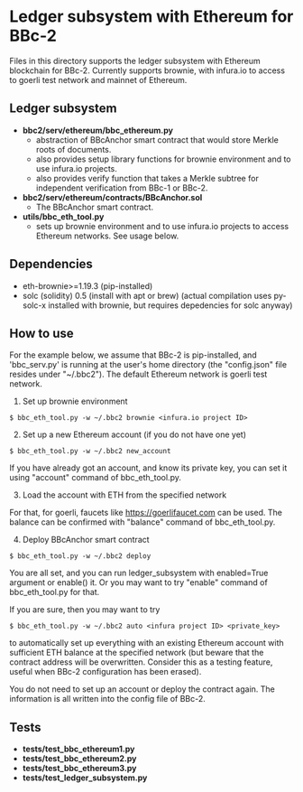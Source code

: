 Ledger subsystem with Ethereum for BBc-2
===
Files in this directory supports the ledger subsystem with Ethereum blockchain for BBc-2.
Currently supports brownie, with infura.io to access to goerli test network and mainnet of Ethereum.

## Ledger subsystem
* **bbc2/serv/ethereum/bbc_ethereum.py**
  * abstraction of BBcAnchor smart contract that would store Merkle roots of documents.
  * also provides setup library functions for brownie environment and to use infura.io projects.
  * also provides verify function that takes a Merkle subtree for independent verification from BBc-1 or BBc-2.
* **bbc2/serv/ethereum/contracts/BBcAnchor.sol**
  * The BBcAnchor smart contract.
* **utils/bbc_eth_tool.py**
  * sets up brownie environment and to use infura.io projects to access Ethereum networks. See usage below.

## Dependencies
* eth-brownie>=1.19.3 (pip-installed)
* solc (solidity) 0.5 (install with apt or brew) (actual compilation uses py-solc-x installed with brownie, but requires depedencies for solc anyway)

## How to use
For the example below, we assume that BBc-2 is pip-installed, and 'bbc_serv.py' is running at the user's home directory (the "config.json" file resides under "~/.bbc2"). The default Ethereum network is goerli test network.

1. Set up brownie environment
```
$ bbc_eth_tool.py -w ~/.bbc2 brownie <infura.io project ID>
```

2. Set up a new Ethereum account (if you do not have one yet)
```
$ bbc_eth_tool.py -w ~/.bbc2 new_account
```
If you have already got an account, and know its private key, you can set it using "account" command of bbc_eth_tool.py.

3. Load the account with ETH from the specified network

For that, for goerli, faucets like https://goerlifaucet.com can be used. The balance can be confirmed with "balance" command of bbc_eth_tool.py.

4. Deploy BBcAnchor smart contract
```
$ bbc_eth_tool.py -w ~/.bbc2 deploy
```

You are all set, and you can run ledger_subsystem with enabled=True argument or enable() it. Or you may want to try "enable" command of bbc_eth_tool.py for that.

If you are sure, then you may want to try
```
$ bbc_eth_tool.py -w ~/.bbc2 auto <infura project ID> <private_key>
```
to automatically set up everything with an existing Ethereum account with sufficient ETH balance at the specified network (but beware that the contract address will be overwritten. Consider this as a testing feature, useful when BBc-2 configuration has been erased).

You do not need to set up an account or deploy the contract again.
The information is all written into the config file of BBc-2.

## Tests
* **tests/test_bbc_ethereum1.py**
* **tests/test_bbc_ethereum2.py**
* **tests/test_bbc_ethereum3.py**
* **tests/test_ledger_subsystem.py**
